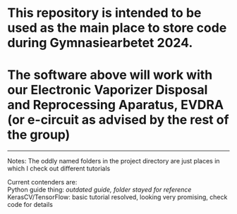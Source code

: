 # This repository is intended to be used as the main place to store code during Gymnasiearbetet 2024.  
# The software above will work with our Electronic Vaporizer Disposal and Reprocessing Aparatus, EVDRA (or e-circuit as advised by the rest of the group)

---

Notes: 
The oddly named folders in the project directory are just places in which I check out different tutorials 

Current contenders are: <br>
Python guide thing: *outdated guide, folder stayed for reference* <br>
KerasCV/TensorFlow: basic tutorial resolved, looking very promising, check code for details
